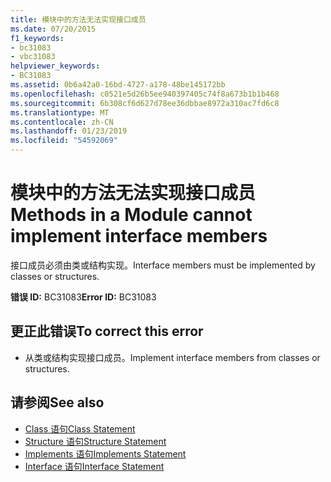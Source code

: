 ```yaml
---
title: 模块中的方法无法实现接口成员
ms.date: 07/20/2015
f1_keywords:
- bc31083
- vbc31083
helpviewer_keywords:
- BC31083
ms.assetid: 0b6a42a0-16bd-4727-a178-48be145172bb
ms.openlocfilehash: c0521e5d26b5ee940397405c74f8a673b1b1b468
ms.sourcegitcommit: 6b308cf6d627d78ee36dbbae8972a310ac7fd6c8
ms.translationtype: MT
ms.contentlocale: zh-CN
ms.lasthandoff: 01/23/2019
ms.locfileid: "54592069"
---
```

# <a name="methods-in-a-module-cannot-implement-interface-members"></a><span data-ttu-id="8bf6c-102">模块中的方法无法实现接口成员</span><span class="sxs-lookup"><span data-stu-id="8bf6c-102">Methods in a Module cannot implement interface members</span></span>
<span data-ttu-id="8bf6c-103">接口成员必须由类或结构实现。</span><span class="sxs-lookup"><span data-stu-id="8bf6c-103">Interface members must be implemented by classes or structures.</span></span>  
  
 <span data-ttu-id="8bf6c-104">**错误 ID:** BC31083</span><span class="sxs-lookup"><span data-stu-id="8bf6c-104">**Error ID:** BC31083</span></span>  
  
## <a name="to-correct-this-error"></a><span data-ttu-id="8bf6c-105">更正此错误</span><span class="sxs-lookup"><span data-stu-id="8bf6c-105">To correct this error</span></span>  
  
-   <span data-ttu-id="8bf6c-106">从类或结构实现接口成员。</span><span class="sxs-lookup"><span data-stu-id="8bf6c-106">Implement interface members from classes or structures.</span></span>  
  
## <a name="see-also"></a><span data-ttu-id="8bf6c-107">请参阅</span><span class="sxs-lookup"><span data-stu-id="8bf6c-107">See also</span></span>
- [<span data-ttu-id="8bf6c-108">Class 语句</span><span class="sxs-lookup"><span data-stu-id="8bf6c-108">Class Statement</span></span>](../../visual-basic/language-reference/statements/class-statement.md)
- [<span data-ttu-id="8bf6c-109">Structure 语句</span><span class="sxs-lookup"><span data-stu-id="8bf6c-109">Structure Statement</span></span>](../../visual-basic/language-reference/statements/structure-statement.md)
- [<span data-ttu-id="8bf6c-110">Implements 语句</span><span class="sxs-lookup"><span data-stu-id="8bf6c-110">Implements Statement</span></span>](../../visual-basic/language-reference/statements/implements-statement.md)
- [<span data-ttu-id="8bf6c-111">Interface 语句</span><span class="sxs-lookup"><span data-stu-id="8bf6c-111">Interface Statement</span></span>](../../visual-basic/language-reference/statements/interface-statement.md)
